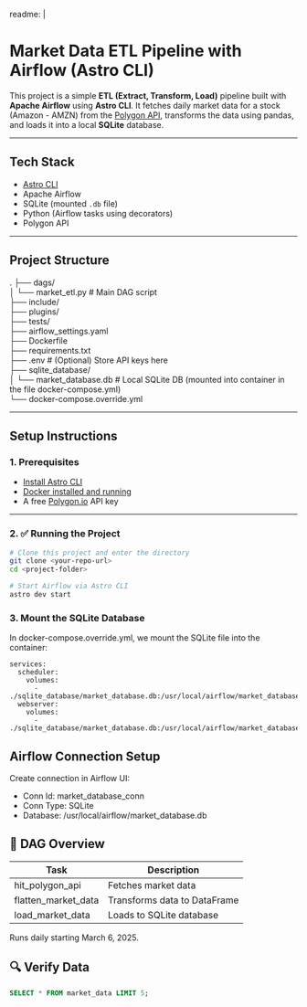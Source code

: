readme: |
  #  Market Data ETL Pipeline with Airflow (Astro CLI)

  This project is a simple **ETL (Extract, Transform, Load)** pipeline built with **Apache Airflow** using **Astro CLI**. It fetches daily market data for a stock (Amazon - AMZN) from the [Polygon API](https://polygon.io/), transforms the data using pandas, and loads it into a local **SQLite** database.

  ---

  ##  Tech Stack

  - [Astro CLI](https://docs.astronomer.io/astro/cli/overview)
  - Apache Airflow
  - SQLite (mounted `.db` file)
  - Python (Airflow tasks using decorators)
  - Polygon API

  ---

  ##  Project Structure
.
├── dags/  
│ └── market_etl.py # Main DAG script  
├── include/  
├── plugins/  
├── tests/  
├── airflow_settings.yaml  
├── Dockerfile  
├── requirements.txt  
├── .env # (Optional) Store API keys here  
├── sqlite_database/  
│ └── market_database.db # Local SQLite DB (mounted into container in the file docker-compose.yml)  
└── docker-compose.override.yml    

---

## Setup Instructions

### 1. Prerequisites

- [Install Astro CLI](https://docs.astronomer.io/astro/cli/install-astro)
- [Docker installed and running](https://docs.docker.com/get-docker/)
- A free [Polygon.io](https://polygon.io/) API key

---

### 2. ✅ Running the Project

```bash
# Clone this project and enter the directory
git clone <your-repo-url>
cd <project-folder>

# Start Airflow via Astro CLI
astro dev start
```
### 3. Mount the SQLite Database
In docker-compose.override.yml, we mount the SQLite file into the container:  
```
services:
  scheduler:
    volumes:
      - ./sqlite_database/market_database.db:/usr/local/airflow/market_database.db
  webserver:
    volumes:
      - ./sqlite_database/market_database.db:/usr/local/airflow/market_database.db
```
## Airflow Connection Setup
Create connection in Airflow UI:
- Conn Id: market_database_conn  
- Conn Type: SQLite  
- Database: /usr/local/airflow/market_database.db  

## 🔁 DAG Overview
| Task                | Description                      |
|---------------------|----------------------------------|
| hit_polygon_api     | Fetches market data              |
| flatten_market_data | Transforms data to DataFrame     |
| load_market_data    | Loads to SQLite database         |

Runs daily starting March 6, 2025.

## 🔍 Verify Data
```sql
SELECT * FROM market_data LIMIT 5;
